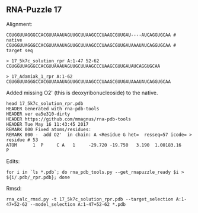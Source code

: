 RNA-Puzzle 17
-----------------------------------------------------------------------------

Alignment:

```
CGUGGUUAGGGCCACGUUAAAUAGUUGCUUAAGCCCUAAGCGUUGAU----AUCAGGUGCAA # native
CGUGGUUAGGGCCACGUUAAAUAGUUGCUUAAGCCCUAAGCGUUGAUAAAUAUCAGGUGCAA # target seq
```

```
> 17_5k7c_solution_rpr A:1-47 52-62
CGUGGUUAGGGCCACGUUAAAUAGUUGCUUAAGCCCUAAGCGUUGAUAUCAGGUGCAA

> 17_Adamiak_1_rpr A:1-62
CGUGGUUAGGGCCACGUUAAAUAGUUGCUUAAGCCCUAAGCGUUGAUAAAUAUCAGGUGCAA
```

Added missing O2' (this is deoxyribonucleoside) to the native.

```
head 17_5k7c_solution_rpr.pdb
HEADER Generated with rna-pdb-tools
HEADER ver ea5e310-dirty
HEADER https://github.com/mmagnus/rna-pdb-tools
HEADER Tue May 16 11:43:45 2017
REMARK 000 Fixed atoms/residues:
REMARK 000 -  add O2'  in chain: A <Residue G het=  resseq=57 icode= > residue # 53
ATOM      1  P     C A   1     -29.720 -19.750   3.190  1.00183.16           P
```

Edits:

	for i in `ls *.pdb`; do rna_pdb_tools.py --get_rnapuzzle_ready $i > ${i/.pdb/_rpr.pdb}; done

Rmsd:

	rna_calc_rmsd.py -t 17_5k7c_solution_rpr.pdb --target_selection A:1-47+52-62 --model_selection A:1-47+52-62 *.pdb
